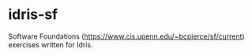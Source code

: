 # idris-sf
Software Foundations (https://www.cis.upenn.edu/~bcpierce/sf/current) exercises written for Idris.
